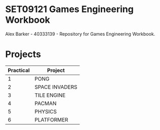 # SET09121 Games Engineering Workbook

Alex Barker - 40333139 - 
Repository for Games Engineering Workbook. 

# Projects

| Practical | Project |
| ------ | ------ |
| 1 | PONG |
| 2 | SPACE INVADERS |
| 3 | TILE ENGINE |
| 4 | PACMAN |
| 5 | PHYSICS |
| 6 | PLATFORMER |
